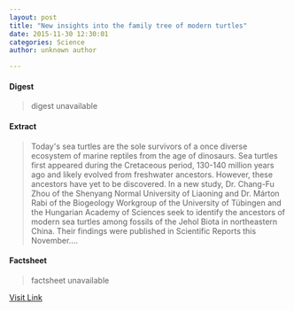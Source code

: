 ```yaml
---
layout: post
title: "New insights into the family tree of modern turtles"
date: 2015-11-30 12:30:01
categories: Science
author: unknown author

---
```



#### Digest
>digest unavailable

#### Extract
>Today's sea turtles are the sole survivors of a once diverse ecosystem of marine reptiles from the age of dinosaurs. Sea turtles first appeared during the Cretaceous period, 130-140 million years ago and likely evolved from freshwater ancestors. However, these ancestors have yet to be discovered. In a new study, Dr. Chang-Fu Zhou of the Shenyang Normal University of Liaoning and Dr. Márton Rabi of the Biogeology Workgroup of the University of Tübingen and the Hungarian Academy of Sciences seek to identify the ancestors of modern sea turtles among fossils of the Jehol Biota in northeastern China. Their findings were published in Scientific Reports this November....

#### Factsheet
>factsheet unavailable

[Visit Link](http://phys.org/news/2015-11-insights-family-tree-modern-turtles.html)


